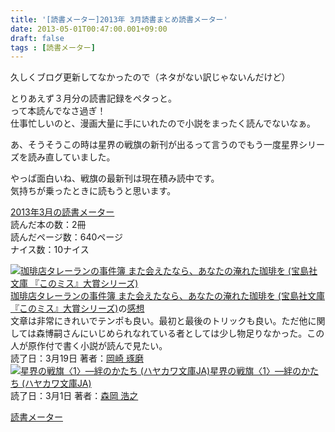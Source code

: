 ```yaml
---
title: '[読書メーター]2013年 3月読書まとめ読書メーター'
date: 2013-05-01T00:47:00.001+09:00
draft: false
tags : [読書メーター]
---
```


久しくブログ更新してなかったので（ネタがない訳じゃないんだけど）  
  
とりあえず３月分の読書記録をペタっと。  
って本読んでなさ過ぎ！  
仕事忙しいのと、漫画大量に手にいれたので小説をまったく読んでないなぁ。  
  
あ、そうそうこの時は星界の戦旗の新刊が出るって言うのでもう一度星界シリーズを読み直していました。  
  
やっぱ面白いね、戦旗の最新刊は現在積み読中です。  
気持ちが乗ったときに読もうと思います。  
  
  
[2013年3月の読書メーター](http://book.akahoshitakuya.com/u/44081/matome?invite_id=44081)  
読んだ本の数：2冊  
読んだページ数：640ページ  
ナイス数：10ナイス  
  
[![珈琲店タレーランの事件簿 また会えたなら、あなたの淹れた珈琲を (宝島社文庫 『このミス』大賞シリーズ)](http://ecx.images-amazon.com/images/I/51ecv4NKI7L._SX100_.jpg)](http://book.akahoshitakuya.com/b/4800200725)[珈琲店タレーランの事件簿 また会えたなら、あなたの淹れた珈琲を (宝島社文庫 『このミス』大賞シリーズ)](http://book.akahoshitakuya.com/b/4800200725 "珈琲店タレーランの事件簿 また会えたなら、あなたの淹れた珈琲を (宝島社文庫 『このミス』大賞シリーズ)")の[感想](http://book.akahoshitakuya.com/cmt/27124210 "珈琲店タレーランの事件簿 また会えたなら、あなたの淹れた珈琲を (宝島社文庫 『このミス』大賞シリーズ)のcallas1900さんの感想")  
文章は非常にきれいでテンポも良い。最初と最後のトリックも良い。ただ他に関しては森博嗣さんにいじめられなれている者としては少し物足りなかった。この人が原作付で書く小説が読んで見たい。  
読了日：3月19日 著者：[岡崎 琢磨](http://book.akahoshitakuya.com/s?q=%E5%B2%A1%E5%B4%8E%20%E7%90%A2%E7%A3%A8)  
[![星界の戦旗〈1〉―絆のかたち (ハヤカワ文庫JA)](http://ecx.images-amazon.com/images/I/51411D9RP2L._SX100_.jpg)](http://book.akahoshitakuya.com/b/4150305730)[星界の戦旗〈1〉―絆のかたち (ハヤカワ文庫JA)](http://book.akahoshitakuya.com/b/4150305730 "星界の戦旗〈1〉―絆のかたち (ハヤカワ文庫JA)")  
読了日：3月1日 著者：[森岡 浩之](http://book.akahoshitakuya.com/s?q=%E6%A3%AE%E5%B2%A1%20%E6%B5%A9%E4%B9%8B)  
  
[読書メーター](http://book.akahoshitakuya.com/)